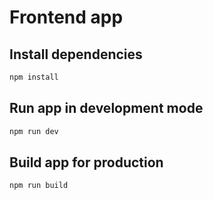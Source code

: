 # Frontend app

## Install dependencies

```bash
npm install
```

## Run app in development mode

```bash
npm run dev
```

## Build app for production

```bash
npm run build
```

